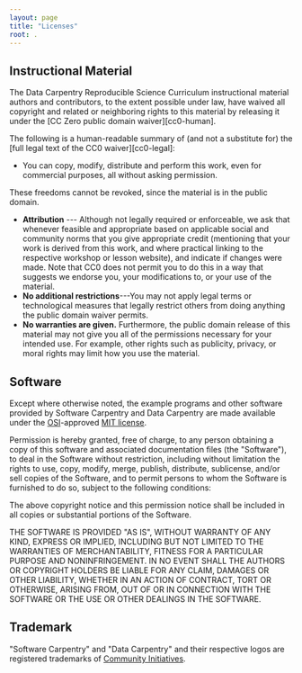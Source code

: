 ```yaml
---
layout: page
title: "Licenses"
root: .
---
```

## Instructional Material

The Data Carpentry Reproducible Science Curriculum instructional material
authors and contributors, to the extent possible under law, have waived
all copyright and related or neighboring rights to this material by releasing
it under the [CC Zero public domain waiver][cc0-human].

The following is a human-readable summary of (and not a substitute for) the
[full legal text of the CC0 waiver][cc0-legal]:

* You can copy, modify, distribute and perform this work, even for commercial purposes, all without asking permission.

These freedoms cannot be revoked, since the material is in the public domain.

* **Attribution** --- Although not legally required or enforceable, we ask
  that whenever feasible and appropriate based on applicable social and
  community norms that you give appropriate credit (mentioning that
  your work is derived from this work, and where practical linking to
  the respective workshop or lesson website), and indicate if changes were
  made. Note that CC0 does not permit you to do this in a way that suggests
  we endorse you, your modifications to, or your use of the material.
* **No additional restrictions**---You may not apply legal terms or
  technological measures that legally restrict others from doing
  anything the public domain waiver permits.
* **No warranties are given.** Furthermore, the public domain release of this
  material may not give you all of the permissions necessary for your intended
  use. For example, other rights such as publicity, privacy, or moral rights
  may limit how you use the material.

## Software

Except where otherwise noted, the example programs and other software
provided by Software Carpentry and Data Carpentry are made available under the
[OSI][osi]-approved
[MIT license][mit-license].

Permission is hereby granted, free of charge, to any person obtaining
a copy of this software and associated documentation files (the
"Software"), to deal in the Software without restriction, including
without limitation the rights to use, copy, modify, merge, publish,
distribute, sublicense, and/or sell copies of the Software, and to
permit persons to whom the Software is furnished to do so, subject to
the following conditions:

The above copyright notice and this permission notice shall be
included in all copies or substantial portions of the Software.

THE SOFTWARE IS PROVIDED "AS IS", WITHOUT WARRANTY OF ANY KIND,
EXPRESS OR IMPLIED, INCLUDING BUT NOT LIMITED TO THE WARRANTIES OF
MERCHANTABILITY, FITNESS FOR A PARTICULAR PURPOSE AND
NONINFRINGEMENT. IN NO EVENT SHALL THE AUTHORS OR COPYRIGHT HOLDERS BE
LIABLE FOR ANY CLAIM, DAMAGES OR OTHER LIABILITY, WHETHER IN AN ACTION
OF CONTRACT, TORT OR OTHERWISE, ARISING FROM, OUT OF OR IN CONNECTION
WITH THE SOFTWARE OR THE USE OR OTHER DEALINGS IN THE SOFTWARE.

## Trademark

"Software Carpentry" and "Data Carpentry" and their respective logos
are registered trademarks of [Community Initiatives][CI].

[cc-by-human]: https://creativecommons.org/licenses/by/4.0/
[cc-by-legal]: https://creativecommons.org/licenses/by/4.0/legalcode
[mit-license]: https://opensource.org/licenses/mit-license.html
[ci]: http://communityin.org/
[osi]: https://opensource.org
